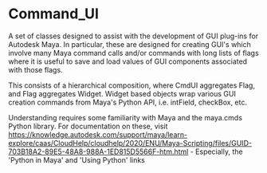 # Command_UI
 
A set of classes designed to assist with the development of GUI plug-ins for Autodesk Maya.  In particular, these are designed for creating GUI's which involve many Maya command calls and/or commands with long lists of flags where it is useful to save and load values of GUI components associated with those flags.

This consists of a hierarchical composition, where CmdUI aggregates Flag, and Flag aggregates Widget.  Widget based objects wrap various GUI creation commands from Maya's Python API, i.e. intField, checkBox, etc.

Understanding requires some familiarity with Maya and the maya.cmds Python library.  For documentation on these, visit https://knowledge.autodesk.com/support/maya/learn-explore/caas/CloudHelp/cloudhelp/2020/ENU/Maya-Scripting/files/GUID-703B18A2-89E5-48A8-988A-1ED815D5566F-htm.html - Especially, the 'Python in Maya' and 'Using Python' links
